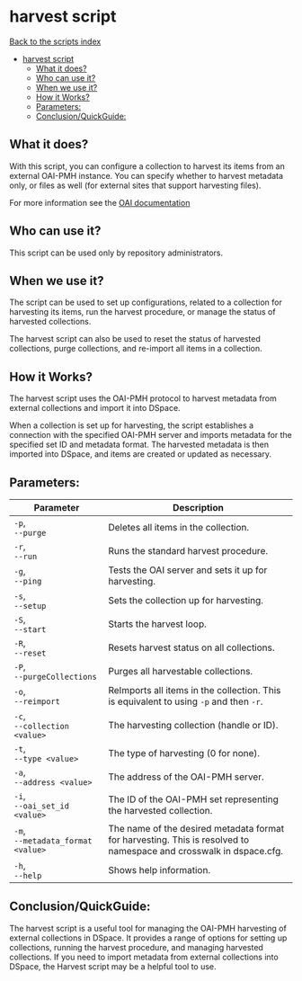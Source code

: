 # harvest script
[Back to the scripts index](index.md)
<!-- TOC -->
* [harvest script](#harvest-script)
  * [What it does?](#what-it-does)
  * [Who can use it?](#who-can-use-it)
  * [When we use it?](#when-we-use-it)
  * [How it Works?](#how-it-works)
  * [Parameters:](#parameters)
  * [Conclusion/QuickGuide:](#conclusionquickguide)
<!-- TOC -->
## What it does?

With this script, you can configure a collection to harvest its items from an external OAI-PMH instance. You can specify whether to harvest metadata only, or files as well (for external sites that support harvesting files).

For more information see the [OAI documentation](https://wiki.lyrasis.org/display/DSDOC7x/OAI) 

## Who can use it?

This script can be used only by repository administrators.

## When we use it?

The script can be used to set up configurations, related to a collection for harvesting its items, run the harvest procedure, or manage the status of
harvested collections.

The harvest script can also be used to reset the status of harvested collections, purge collections, and re-import all
items in a collection.

## How it Works?

The harvest script uses the OAI-PMH protocol to harvest metadata from external collections and import it into DSpace.

When a collection is set up for harvesting, the script establishes a connection with the specified OAI-PMH server and
imports metadata for the specified set ID and metadata format. The harvested metadata is then imported into DSpace, and
items are created or updated as necessary.

## Parameters:

| Parameter                              | Description                                                                                                        |
|----------------------------------------|--------------------------------------------------------------------------------------------------------------------|
| `-p`, <br/>`--purge`                   | Deletes all items in the collection.                                                                               |
| `-r`, <br/>`--run`                     | Runs the standard harvest procedure.                                                                               |
| `-g`, <br/>`--ping`                    | Tests the OAI server and sets it up for harvesting.                                                                |
| `-s`, <br/>`--setup`                   | Sets the collection up for harvesting.                                                                             |
| `-S`, <br/>`--start`                   | Starts the harvest loop.                                                                                           |
| `-R`, <br/>`--reset`                   | Resets harvest status on all collections.                                                                          |
| `-P`, <br/>`--purgeCollections`        | Purges all harvestable collections.                                                                                |
| `-o`, <br/>`--reimport`                | ReImports all items in the collection. This is equivalent to using `-p` and then `-r`.                             |
| `-c`, <br/>`--collection <value>`      | The harvesting collection (handle or ID).                                                                          |
| `-t`, <br/>`--type <value>`            | The type of harvesting (0 for none).                                                                               |
| `-a`, <br/>`--address <value>`         | The address of the OAI-PMH server.                                                                                 |
| `-i`, <br/>`--oai_set_id <value>`      | The ID of the OAI-PMH set representing the harvested collection.                                                   |
| `-m`, <br/>`--metadata_format <value>` | The name of the desired metadata format for harvesting. This is resolved to namespace and crosswalk in dspace.cfg. |
| `-h`, <br/>`--help`                    | Shows help information.                                                                                            |

## Conclusion/QuickGuide:

The harvest script is a useful tool for managing the OAI-PMH harvesting of external collections in DSpace. It provides a
range of options for setting up collections, running the harvest procedure, and managing harvested collections. If you
need to import metadata from external collections into DSpace, the Harvest script may be a helpful tool to use.
